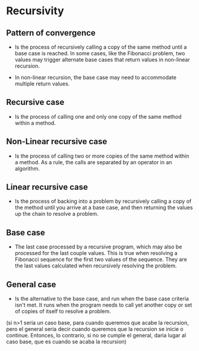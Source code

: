 # Recursivity

## Pattern of convergence

- Is the process of recursively calling a copy of the same
 method until a base case is reached. In some cases, like 
the Fibonacci problem, two values may trigger alternate base 
cases that return values in non-linear recursion. 

- In non-linear recursion, the base case may need to accommodate multiple return values. 


## Recursive case 

- Is the process of calling one and only one copy of the same method within a method.


## Non-Linear recursive case 

- Is the process of calling two or more copies of the same method within a method. As a rule, the calls are separated by an operator in an algorithm.

## Linear recursive case 

- Is the process of backing into a problem by recursively calling a copy of the method until you arrive at a base case, and then returning the values up the chain to resolve a problem.


## Base case
- The last case processed by a recursive program, which may also be processed for the last couple values. This is true when resolving a Fibonacci sequence for the first two values of the sequence. They are the last values calculated when recursively resolving the problem.


## General case

- Is the alternative to the base case, and run when the base case criteria isn't met.
 It runs when the program needs to call yet another copy or set of copies of itself to resolve a problem. 

(si n>1 seria un caso base, para cuando queremos que acabe la recursion, pero el
 general seria decir cuando queremos que la recursion se inicie o continue. Entonces,
 lo contrario, si no se cumple el general, daria lugar al caso base, que es cuando se acaba la recursion)
